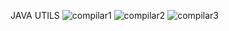 JAVA UTILS
![compilar1](https://user-images.githubusercontent.com/107498443/181081358-0c921504-d0ba-48cd-ab0c-8686054be87a.png)
![compilar2](https://user-images.githubusercontent.com/107498443/181081402-6414235c-43f0-4b70-bc4a-12a145cbe0dd.png)
![compilar3](https://user-images.githubusercontent.com/107498443/181081416-aa51b451-9a1f-4118-ac2b-bb968ac50a4f.png)




















